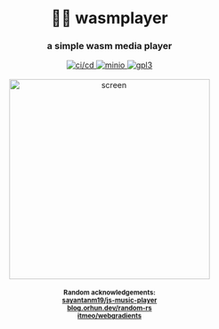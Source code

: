 <div align="center">
  <h1>🦀✨ wasmplayer</h1>
  <h3>a simple wasm media player</h3>
  <a href="https://github.com/andros21/wasmplayer/actions/workflows/ci-cd.yml">
    <img src="https://img.shields.io/github/actions/workflow/status/andros21/wasmplayer/ci-cd.yml?label=ci/cd&style=flat-square&logo=github" alt="ci/cd">
  </a>
  <a href="https://github.com/andros21/wasmplayer/actions/workflows/sliminio.yml">
    <img src="https://img.shields.io/github/actions/workflow/status/andros21/wasmplayer/sliminio.yml?label=minio&style=flat-square&logo=github" alt="minio">
  </a>
  <a href="https://github.com/andros21/rustracer/blob/master/LICENSE">
    <img src="https://img.shields.io/github/license/andros21/wasmplayer?color=blue&style=flat-square&logo=gnu" alt="gpl3"/>
  </a>
  <br>
  <br>
  <img src="https://github.com/andros21/wasmplayer/assets/58751603/54da531d-6bfb-46f6-be06-deef3d016a88" alt="screen" width="360px"/>
  <br>
  <br>
  <sub><strong>Random acknowledgements:</strong></sub>
  <br>
  <sub><strong><a href="https://github.com/sayantanm19/js-music-player/blob/master/index.html">sayantanm19/js-music-player</a></strong></sub>
  <br>
  <sub><strong><a href="https://blog.orhun.dev/zero-deps-random-in-rust/">blog.orhun.dev/random-rs</a></strong></sub>
  <br>
  <sub><strong><a href="https://github.com/itmeo/webgradients">itmeo/webgradients</a></strong></sub>
</div>
